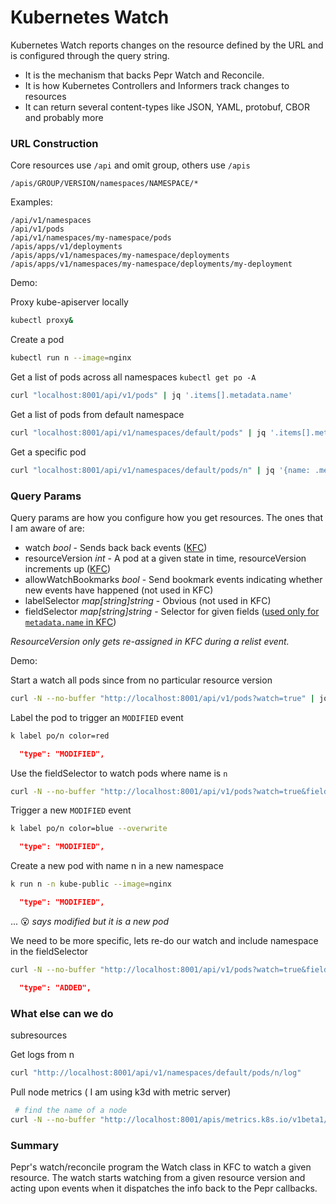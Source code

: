 # Kubernetes Watch


Kubernetes Watch reports changes on the resource defined by the URL and is configured through the query string. 

- It is the mechanism that backs Pepr Watch and Reconcile. 
- It is how Kubernetes Controllers and Informers track changes to resources
- It can return several content-types like JSON, YAML, protobuf, CBOR and probably more

### URL Construction

Core resources use `/api` and omit group, others use `/apis`

```plaintext
/apis/GROUP/VERSION/namespaces/NAMESPACE/*
```

Examples: 

```plaintext
/api/v1/namespaces
/api/v1/pods
/api/v1/namespaces/my-namespace/pods
/apis/apps/v1/deployments
/apis/apps/v1/namespaces/my-namespace/deployments
/apis/apps/v1/namespaces/my-namespace/deployments/my-deployment
```

Demo:

Proxy kube-apiserver locally

```bash
kubectl proxy&
````

Create a pod

```bash
kubectl run n --image=nginx 
```

Get a list of pods across all namespaces `kubectl get po -A`

```bash
curl "localhost:8001/api/v1/pods" | jq '.items[].metadata.name' 
```

Get a list of pods from default namespace

```bash
curl "localhost:8001/api/v1/namespaces/default/pods" | jq '.items[].metadata.name' 
```

Get a specific pod

```bash
curl "localhost:8001/api/v1/namespaces/default/pods/n" | jq '{name: .metadata.name, resourceVersion: .metadata.resourceVersion}'
```

### Query Params

Query params are how you configure how you get resources. The ones that I am aware of are:
- watch _bool_ - Sends back back events ([KFC](https://github.com/defenseunicorns/kubernetes-fluent-client/blob/efd691f52860b2dc304ba3b1a8d1dc77968cd16d/src/fluent/watch.ts#L223))
- resourceVersion _int_ - A pod at a given state in time, resourceVersion increments up ([KFC](https://github.com/defenseunicorns/kubernetes-fluent-client/blob/efd691f52860b2dc304ba3b1a8d1dc77968cd16d/src/fluent/watch.ts#L237))
- allowWatchBookmarks _bool_ - Send bookmark events indicating whether new events have happened (not used in KFC)
- labelSelector _map[string]string_ - Obvious (not used in KFC)
- fieldSelector _map[string]string_ - Selector for given fields ([used only for `metadata.name` in KFC](https://github.com/defenseunicorns/kubernetes-fluent-client/blob/efd691f52860b2dc304ba3b1a8d1dc77968cd16d/src/fluent/watch.ts#L232))

_ResourceVersion only gets re-assigned in KFC during a relist event._

Demo:

Start a watch all pods since from no particular resource version

```bash
curl -N --no-buffer "http://localhost:8001/api/v1/pods?watch=true" | jq '{name: .object.metadata.name, type: .type, resourceVersion: .object.metadata.resourceVersion}'
```

Label the pod to trigger an `MODIFIED` event

```bash
k label po/n color=red
```

```json
  "type": "MODIFIED",
```

Use the fieldSelector to watch pods where name is `n`

```bash
curl -N --no-buffer "http://localhost:8001/api/v1/pods?watch=true&fieldSelector=metadata.name=n" | jq '{name: .object.metadata.name, type: .type, resourceVersion: .object.metadata.resourceVersion}'
```

Trigger a new `MODIFIED` event

```bash
k label po/n color=blue --overwrite
```

```json
  "type": "MODIFIED",
```

Create a new pod with name n in a new namespace

```bash
k run n -n kube-public --image=nginx
```

```json
  "type": "MODIFIED",
```
... :open_mouth: _says modified but it is a new pod_

We need to be more specific, lets re-do our watch and include namespace in the fieldSelector

```bash
curl -N --no-buffer "http://localhost:8001/api/v1/pods?watch=true&fieldSelector=metadata.name=n,metadata.namespace=kube-public" | jq '{name: .object.metadata.name, type: .type, resourceVersion: .object.metadata.resourceVersion}'
```

```json
  "type": "ADDED",
```

### What else can we do 

subresources

Get logs from n

```bash
curl "http://localhost:8001/api/v1/namespaces/default/pods/n/log" 
```

Pull node metrics ( I am using k3d with metric server)

```bash
 # find the name of a node
curl -N --no-buffer "http://localhost:8001/apis/metrics.k8s.io/v1beta1/nodes/$(kubectl get nodes -o json | jq -r '.items[0].metadata.name')" | jq
```

### Summary

Pepr's watch/reconcile program the Watch class in KFC to watch a given resource. The watch starts watching from a given resource version and acting upon events when it dispatches the info back to the Pepr callbacks.
